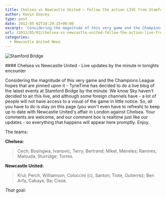 ```yaml
---
title: Chelsea vs Newcastle United – Follow the action LIVE from Stamford Bridge
author: Kevin Doocey
type: post
date: 2012-05-02T18:29:15+00:00
excerpt: 'Considering the magnitude of this very game and the Champions League hopes that are pinned upon it - TyneTime has decided to do a live blog of the latest events at Stamford Bridge..'
url: /2012/05/02/chelsea-vs-newcastle-united-follow-the-action-live-from-stamford-bridge/
categories:
  - Newcastle United News
---
```


![Stamford Bridge](https://www.tynetime.com/wp-content/uploads/2012/05/Stamford-Bridge-Chelsea.jpg "Stamford-Bridge-Chelsea")

#### Chelsea vs Newcastle United - Live updates by the minute in tonights encounter

Considering the magnitude of this very game and the Champions League hopes that are pinned upon it - TyneTime has decided to do a live blog of the latest events at Stamford Bridge by the minute. We know Sky haven't decided to air this live, and although some foreign channels have - a lot of people will not have access to a visual of the game in little notice. So, all you have to do is stay on this page (you won't even have to refresh) to keep up to date with Newcastle United's affair  in London against Chelsea. Your comments are welcome, and our comment box is realtime just like our updates - so everything that happens will appear here promptly. Enjoy.

The teams:

**Chelsea:**

> Cech; Bosingwa, Ivanovic, Terry, Bertrand; Mikel, Meireles; Ramires, Malouda, Sturridge; Torres.

**Newcastle United:**

> Krul; Perch, Williamson, Coloccini (c), Santon; Tiote, Gutierrez; Ben Arfa, Cabaye, Ba; Cisse.

_That_ goal:
